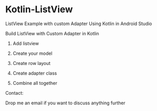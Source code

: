 # Kotlin-ListView
ListView Example with custom Adapter Using Kotlin in Android Studio

Build ListView with Custom Adapter in Kotlin

1. Add listview

2. Create your model

3. Create row layout

4. Create adapter class

5. Combine all together

Contact:

Drop me an email if you want to discuss anything further
